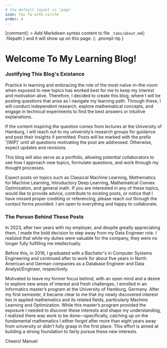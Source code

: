 ```yaml
---
# the default layout is 'page'
icon: fas fa-info-circle
order: 4
---
```


[comment]: > Add Markdown syntax content to file `_tabs/about.md`{: .filepath } and it will show up on this page.
{: .prompt-tip }

# Welcome To My Learning Blog!

### Justifying This Blog's Existance

Practice in learning and embracing the role of the most-naïve-in-the-room when exposed to new topics has worked best for me to keep my interest and motivation alive. Therefore, I decided to create this blog, where I will be posting questions that arise as I navigate my learning path. Through these, I will conduct independent research, explore mathematical concepts, and engage in technical experiments to find the best answers or intuitive explanations.

If the content inspiring the question comes from lectures at the University of Hamburg, I will reach out to my university’s research groups for guidance and post their insights if permitted. Posts will be marked with the prefix '[WIP]' until all questions motivating the post are addressed. Otherwise, expect updates and revisions.

This blog will also serve as a portfolio, allowing potential collaborators to see how I approach new topics, formulate questions, and work through my thought processes.

Expect posts on topics such as Classical Machine Learning, Mathematics for Machine Learning, Introductory Deep Learning, Mathematical Convex Optimization, and general math. If you are interested in any of these topics, would like to provide advice, contribute to existing posts, or notice that I have missed proper crediting or referencing, please reach out through the contact forms provided. I am open to everything and happy to collaborate.

### The Person Behind These Posts

In 2023, after two years with my employer, and despite greatly appreciating them, I made the bold decision to step away from my Data Engineer role. I realized that while my duties were valuable for the company, they were no longer fully fulfilling me intellectually.

Before this, in 2016, I graduated with a Bachelor's in Computer Systems Engineering and continued after to work for about five years in North American and German companies as a Database Engineer and Data Analyst/Engineer, respectively.

Motivated to leave my former focus behind, with an open mind and a desire to explore new areas of interest and fresh challenges, I enrolled in an Informatics master’s program at the University of Hamburg, Germany. After my first semester, it became clear to me that my newly discovered interest lies in applied mathematics and its related fields, particularly Machine Learning and Optimization. While this master’s program provided the exposure I needed to discover these interests and shape my understanding, I realized there was work to be done—specifically, catching up on the fundamental mathematics I either forgot after more than eight years away from university or didn’t fully grasp in the first place. This effort is aimed at building a strong foundation to fairly pursue these new interests.

Cheers!
Manuel